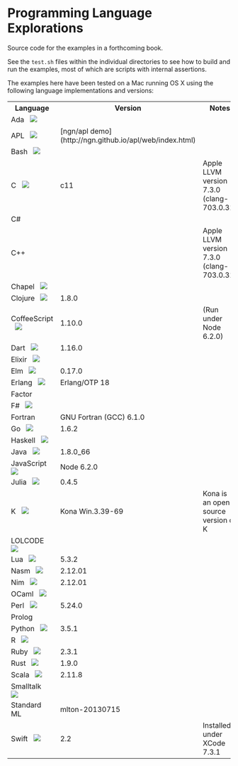# Programming Language Explorations

Source code for the examples in a forthcoming book.

See the `test.sh` files within the individual directories to see how to build and run the examples, most of which are scripts with internal assertions.

The examples here have been tested on a Mac running OS X using the following language implementations and versions:

<table>
<tr><th>Language<th>Version<th>Notes
<tr><td>Ada
    &nbsp;&nbsp;<img
    src="https://raw.githubusercontent.com/rtoal/polyglot/master/resources/ada-logo-24.png">
    <td><td>
<tr><td>APL
    &nbsp;&nbsp;<img
    src="https://raw.githubusercontent.com/rtoal/polyglot/master/resources/apl-logo-24.png">
    <td>[ngn/apl demo](http://ngn.github.io/apl/web/index.html)<td>
<tr><td>Bash
    &nbsp;&nbsp;<img
    src="https://raw.githubusercontent.com/rtoal/polyglot/master/resources/bash-logo-24.png">
    <td><td>
<tr><td>C
    &nbsp;&nbsp;<img
    src="https://raw.githubusercontent.com/rtoal/polyglot/master/resources/c-logo-24.png">
    <td>c11<td>Apple LLVM version 7.3.0 (clang-703.0.31)
<tr><td>C#
    <td><td>
<tr><td>C++
    <td><td>Apple LLVM version 7.3.0 (clang-703.0.31)
<tr><td>Chapel
    &nbsp;&nbsp;<img
    src="https://raw.githubusercontent.com/rtoal/polyglot/master/resources/chapel-logo-24.png">
    <td><td>
<tr><td>Clojure
    &nbsp;&nbsp;<img
    src="https://raw.githubusercontent.com/rtoal/polyglot/master/resources/clojure-logo-24.png">
    <td>1.8.0<td>
<tr><td>CoffeeScript
    &nbsp;&nbsp;<img
    src="https://raw.githubusercontent.com/rtoal/polyglot/master/resources/coffeescript-logo-24.png">
    <td>1.10.0<td>(Run under Node 6.2.0)
<tr><td>Dart
    &nbsp;&nbsp;<img
    src="https://raw.githubusercontent.com/rtoal/polyglot/master/resources/dart-logo-24.png">
    <td>1.16.0<td>
<tr><td>Elixir
    &nbsp;&nbsp;<img
    src="https://raw.githubusercontent.com/rtoal/polyglot/master/resources/elixir-logo-24.png">
    <td><td>
<tr><td>Elm
    &nbsp;&nbsp;<img
    src="https://raw.githubusercontent.com/rtoal/polyglot/master/resources/elm-logo-24.png">
    <td>0.17.0<td>
<tr><td>Erlang
    &nbsp;&nbsp;<img
    src="https://raw.githubusercontent.com/rtoal/polyglot/master/resources/erlang-logo-24.png">
    <td>Erlang/OTP 18<td>
<tr><td>Factor
    <td><td>
<tr><td>F#
    &nbsp;&nbsp;<img
    src="https://raw.githubusercontent.com/rtoal/polyglot/master/resources/fsharp-logo-24.png">
    <td><td>
<tr><td>Fortran
    <td>GNU Fortran (GCC) 6.1.0<td>
<tr><td>Go
    &nbsp;&nbsp;<img
    src="https://raw.githubusercontent.com/rtoal/polyglot/master/resources/go-logo-24.png">
    <td>1.6.2<td>
<tr><td>Haskell
    &nbsp;&nbsp;<img
    src="https://raw.githubusercontent.com/rtoal/polyglot/master/resources/haskell-logo-24.png">
    <td><td>
<tr><td>Java
    &nbsp;&nbsp;<img
    src="https://raw.githubusercontent.com/rtoal/polyglot/master/resources/java-logo-24.png">
    <td>1.8.0_66<td>
<tr><td>JavaScript
    &nbsp;&nbsp;<img
    src="https://raw.githubusercontent.com/rtoal/polyglot/master/resources/javascript-logo-24.png">
    <td>Node 6.2.0<td>
<tr><td>Julia
    &nbsp;&nbsp;<img
    src="https://raw.githubusercontent.com/rtoal/polyglot/master/resources/julia-logo-24.png">
    <td>0.4.5<td>
<tr><td>K
    &nbsp;&nbsp;<img
    src="https://raw.githubusercontent.com/rtoal/polyglot/master/resources/k-logo-24.png">
    <td>Kona Win.3.39-69<td>Kona is an open source version of K
<tr><td>LOLCODE
    &nbsp;&nbsp;<img
    src="https://raw.githubusercontent.com/rtoal/polyglot/master/resources/lolcode-logo-24.png">
    <td><td>
<tr><td>Lua
    &nbsp;&nbsp;<img
    src="https://raw.githubusercontent.com/rtoal/polyglot/master/resources/lua-logo-24.png">
    <td>5.3.2<td>
<tr><td>Nasm
    &nbsp;&nbsp;<img
    src="https://raw.githubusercontent.com/rtoal/polyglot/master/resources/nasm-logo-24.png">
    <td>2.12.01<td>
<tr><td>Nim
    &nbsp;&nbsp;<img
    src="https://raw.githubusercontent.com/rtoal/polyglot/master/resources/nim-logo-24.png">
    <td>2.12.01<td>
<tr><td>OCaml
    &nbsp;&nbsp;<img
    src="https://raw.githubusercontent.com/rtoal/polyglot/master/resources/ocaml-logo-24.png">
    <td><td>
<tr><td>Perl
    &nbsp;&nbsp;<img
    src="https://raw.githubusercontent.com/rtoal/polyglot/master/resources/perl-logo-24.png">
    <td>5.24.0<td>
<tr><td>Prolog
    <td><td>
<tr><td>Python
    &nbsp;&nbsp;<img
    src="https://raw.githubusercontent.com/rtoal/polyglot/master/resources/python-logo-24.png">
    <td>3.5.1<td>
<tr><td>R
    &nbsp;&nbsp;<img
    src="https://raw.githubusercontent.com/rtoal/polyglot/master/resources/r-logo-24.png">
    <td><td>
<tr><td>Ruby
    &nbsp;&nbsp;<img
    src="https://raw.githubusercontent.com/rtoal/polyglot/master/resources/ruby-logo-24.png">
    <td>2.3.1<td>
<tr><td>Rust
    &nbsp;&nbsp;<img
    src="https://raw.githubusercontent.com/rtoal/polyglot/master/resources/rust-logo-24.png">
    <td>1.9.0<td>
<tr><td>Scala
    &nbsp;&nbsp;<img
    src="https://raw.githubusercontent.com/rtoal/polyglot/master/resources/scala-logo-24.png">
    <td>2.11.8<td>
<tr><td>Smalltalk
    &nbsp;&nbsp;<img
    src="https://raw.githubusercontent.com/rtoal/polyglot/master/resources/smalltalk-logo-24.png">
    <td><td>
<tr><td>Standard ML<td>mlton-20130715<td>
<tr><td>Swift
    &nbsp;&nbsp;<img
    src="https://raw.githubusercontent.com/rtoal/polyglot/master/resources/swift-logo-24.png">
    <td>2.2<td>Installed under XCode 7.3.1
</table>

